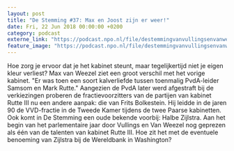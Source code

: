 ```yaml
---
layout: post
title: "De Stemming #37: Max en Joost zijn er weer!"
date: Fri, 22 Jun 2018 00:00:00 +0200
category: podcast
externe_link: "https://podcast.npo.nl/file/destemmingvanvullingsenvanweezel/2954/nporadio1_destemmingvanvullingsenvanweezel_20180622_de-stemming-37-max-en-joost-zijn-er-weer.mp3"
feature_image: "https://podcast.npo.nl/file/destemmingvanvullingsenvanweezel/2954/nporadio1_destemmingvanvullingsenvanweezel_20180622_de-stemming-37-max-en-joost-zijn-er-weer.mp3"
---
```


Hoe zorg je ervoor dat je het kabinet steunt, maar tegelijkertijd niet je eigen kleur verliest? Max van Weezel ziet een groot verschil met het vorige kabinet. "Er was toen een soort kalverliefde tussen toenmalig PvdA-leider Samsom en Mark Rutte." Aangezien de PvdA later werd afgestraft bij de verkiezingen proberen de fractievoorzitters van de partijen van kabinet Rutte III nu een andere aanpak: die van Frits Bolkestein. Hij leidde in de jaren 90 de VVD-fractie in de Tweede Kamer tijdens de twee Paarse kabinetten. Ook komt in De Stemming een oude bekende voorbij: Halbe Zijlstra. Aan het begin van het parlementaire jaar door Vullings en Van Weezel nog geprezen als één van de talenten van kabinet Rutte III. Hoe zit het met de eventuele benoeming van Zijlstra bij de Wereldbank in Washington?
